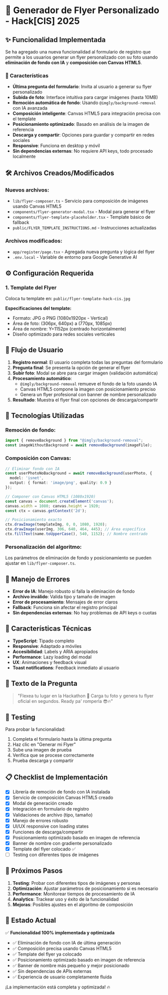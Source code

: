 # 🚀 Generador de Flyer Personalizado - Hack[CIS] 2025

## ✨ Funcionalidad Implementada

Se ha agregado una nueva funcionalidad al formulario de registro que permite a los usuarios generar un flyer personalizado con su foto usando **eliminación de fondo con IA** y **composición con Canvas HTML5**.

### 🎯 Características

- **Última pregunta del formulario**: Invita al usuario a generar su flyer personalizado
- **Subida de foto**: Interface intuitiva para cargar imágenes (hasta 10MB)
- **Remoción automática de fondo**: Usando `@imgly/background-removal` con IA avanzada
- **Composición inteligente**: Canvas HTML5 para integración precisa con el template
- **Posicionamiento optimizado**: Basado en análisis de la imagen de referencia
- **Descarga y compartir**: Opciones para guardar y compartir en redes sociales
- **Responsive**: Funciona en desktop y móvil
- **Sin dependencias externas**: No requiere API keys, todo procesado localmente

## 🛠️ Archivos Creados/Modificados

### Nuevos archivos:
- `lib/flyer-composer.ts` - Servicio para composición de imágenes usando Canvas HTML5
- `components/flyer-generator-modal.tsx` - Modal para generar el flyer
- `components/flyer-template-placeholder.tsx` - Template básico de fallback
- `public/FLYER_TEMPLATE_INSTRUCTIONS.md` - Instrucciones actualizadas

### Archivos modificados:
- `app/register/page.tsx` - Agregada nueva pregunta y lógica del flyer
- `.env.local` - Variable de entorno para Google Generative AI

## ⚙️ Configuración Requerida

### 1. Template del Flyer
Coloca tu template en: `public/flyer-template-hack-cis.jpg`

**Especificaciones del template:**
- Formato: JPG o PNG (1080x1920px - Vertical)
- Área de foto: (306px, 640px) a (770px, 1085px)
- Área de nombre: Y=1152px (centrado horizontalmente)
- Diseño optimizado para redes sociales verticales

## 🎨 Flujo de Usuario

1. **Registro normal**: El usuario completa todas las preguntas del formulario
2. **Pregunta final**: Se presenta la opción de generar el flyer
3. **Subir foto**: Modal se abre para cargar imagen (validación automática)
4. **Procesamiento automático**: 
   - `@imgly/background-removal` remueve el fondo de la foto usando IA
   - Canvas HTML5 compone la imagen con posicionamiento preciso
   - Genera un flyer profesional con banner de nombre personalizado
5. **Resultado**: Muestra el flyer final con opciones de descarga/compartir

## 🔧 Tecnologías Utilizadas

### Remoción de fondo:
```typescript
import { removeBackground } from "@imgly/background-removal";
const imageWithoutBackground = await removeBackground(imageFile);
```

### Composición con Canvas:
```typescript
// Eliminar fondo con IA
const userPhotoNoBackground = await removeBackground(userPhoto, {
  model: 'isnet',
  output: { format: 'image/png', quality: 0.9 }
});

// Componer con Canvas HTML5 (1080x1920)
const canvas = document.createElement('canvas');
canvas.width = 1080; canvas.height = 1920;
const ctx = canvas.getContext('2d');

// Posicionamiento exacto
ctx.drawImage(templateImg, 0, 0, 1080, 1920);
ctx.drawImage(userImg, 306, 640, 464, 445); // Área específica
ctx.fillText(name.toUpperCase(), 540, 1152); // Nombre centrado
```

### Personalización del algoritmo:
Los parámetros de eliminación de fondo y posicionamiento se pueden ajustar en `lib/flyer-composer.ts`.

## 🚨 Manejo de Errores

- **Error de IA**: Manejo robusto si falla la eliminación de fondo
- **Archivo inválido**: Valida tipo y tamaño de imagen
- **Error de procesamiento**: Mensajes de error claros
- **Fallback**: Funciona sin afectar el registro principal
- **Sin dependencias externas**: No hay problemas de API keys o cuotas

## 📱 Características Técnicas

- **TypeScript**: Tipado completo
- **Responsive**: Adaptado a móviles
- **Accesibilidad**: Labels y ARIA apropiados
- **Performance**: Lazy loading del modal
- **UX**: Animaciones y feedback visual
- **Toast notifications**: Feedback inmediato al usuario

## 🎯 Texto de la Pregunta

> "Flexea tu lugar en la Hackathon 🚀 Carga tu foto y genera tu flyer oficial en segundos. Ready pa' romperla 😎🔥"

## 🧪 Testing

Para probar la funcionalidad:

1. Completa el formulario hasta la última pregunta
2. Haz clic en "Generar mi Flyer"
3. Sube una imagen de prueba
4. Verifica que se procese correctamente
5. Prueba descarga y compartir

## 📋 Checklist de Implementación

- [x] Librería de remoción de fondo con IA instalada
- [x] Servicio de composición Canvas HTML5 creado
- [x] Modal de generación creado
- [x] Integración en formulario de registro
- [x] Validaciones de archivo (tipo, tamaño)
- [x] Manejo de errores robusto
- [x] UI/UX responsive con loading states
- [x] Funciones de descarga/compartir
- [x] Posicionamiento optimizado basado en imagen de referencia
- [x] Banner de nombre con gradiente personalizado
- [x] Template del flyer colocado ✅
- [ ] Testing con diferentes tipos de imágenes

## 🎨 Próximos Pasos

1. **Testing**: Probar con diferentes tipos de imágenes y personas
2. **Optimización**: Ajustar parámetros de posicionamiento si es necesario
3. **Performance**: Monitorear tiempos de procesamiento de IA
4. **Analytics**: Trackear uso y éxito de la funcionalidad
5. **Mejoras**: Posibles ajustes en el algoritmo de composición

## 🚀 Estado Actual

✅ **Funcionalidad 100% implementada y optimizada**
- ✅ Eliminación de fondo con IA de última generación
- ✅ Composición precisa usando Canvas HTML5
- ✅ Template del flyer ya colocado
- ✅ Posicionamiento optimizado basado en imagen de referencia
- ✅ Banner de nombre más pequeño y mejor posicionado
- ✅ Sin dependencias de APIs externas
- ✅ Experiencia de usuario completamente fluida

¡La implementación está completa y optimizada! 🔥